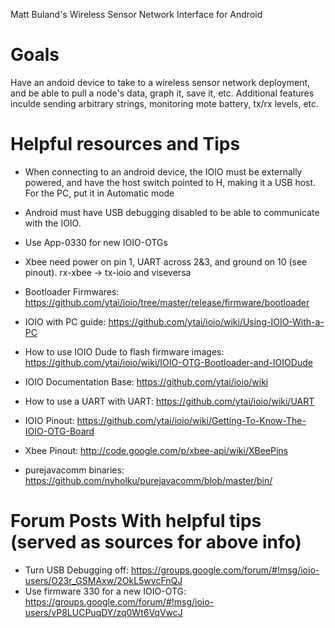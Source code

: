 Matt Buland's Wireless Sensor Network Interface for Android

# Goals
Have an andoid device to take to a wireless sensor network deployment, and be able to pull
a node's data, graph it, save it, etc. Additional features inculde sending arbitrary strings,
monitoring mote battery, tx/rx levels, etc.

# Helpful resources and Tips

* When connecting to an android device, the IOIO must be externally powered, and have the
  host switch pointed to H, making it a USB host. For the PC, put it in Automatic mode
* Android must have USB debugging disabled to be able to communicate with the IOIO.
* Use App-0330 for new IOIO-OTGs
* Xbee need power on pin 1, UART across 2&3, and ground on 10 (see pinout). rx-xbee -> tx-ioio and viseversa

* Bootloader Firmwares: https://github.com/ytai/ioio/tree/master/release/firmware/bootloader
* IOIO with PC guide: https://github.com/ytai/ioio/wiki/Using-IOIO-With-a-PC
* How to use IOIO Dude to flash firmware images: https://github.com/ytai/ioio/wiki/IOIO-OTG-Bootloader-and-IOIODude
* IOIO Documentation Base: https://github.com/ytai/ioio/wiki
* How to use a UART with UART: https://github.com/ytai/ioio/wiki/UART
* IOIO Pinout: https://github.com/ytai/ioio/wiki/Getting-To-Know-The-IOIO-OTG-Board
* Xbee Pinout: http://code.google.com/p/xbee-api/wiki/XBeePins
* purejavacomm binaries: https://github.com/nyholku/purejavacomm/blob/master/bin/

# Forum Posts With helpful tips (served as sources for above info)
* Turn USB Debugging off: https://groups.google.com/forum/#!msg/ioio-users/O23r_GSMAxw/2OkL5wvcFnQJ
* Use firmware 330 for a new IOIO-OTG: https://groups.google.com/forum/#!msg/ioio-users/vP8LUCPuqDY/zq0Wt6VqVwcJ
